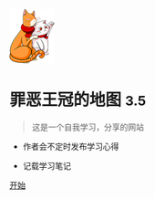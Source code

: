 <!-- _coverpage.md -->

![logo](_media/icon.png)

# 罪恶王冠的地图 <small>3.5</small>

> 这是一个自我学习，分享的网站

- 作者会不定时发布学习心得

- 记载学习笔记


[开始](#docsify)